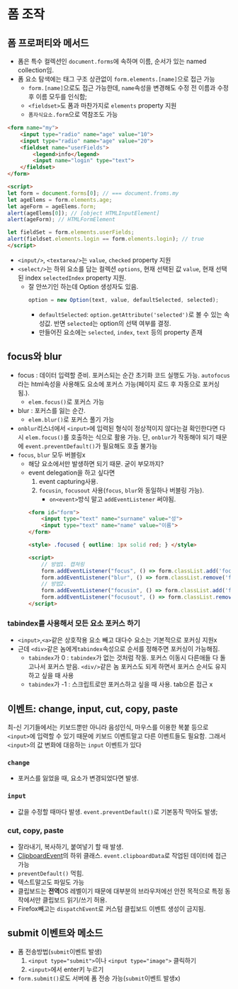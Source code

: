 # 폼 조작
## 폼 프로퍼티와 메서드
- 폼은 특수 컬렉션인 `document.forms`에 속하며 이름, 순서가 있는 named collection임.
- 폼 요소 탐색에는 태그 구조 상관없이 `form.elements.[name]`으로 접근 가능 
    - `form.[name]`으로도 접근 가능한데, `name`속성을 변경해도 수정 전 이름과 수정 후 이름 모두를 인식함;
    - `<fieldset>`도 폼과 마찬가지로 `elements` property 지원
    - `폼자식요소.form`으로 역참조도 가능
```html
<form name="my">
    <input type="radio" name="age" value="10">
    <input type="radio" name="age" value="20">
    <fieldset name="userFields">
        <legend>info</legend>
        <input name="login" type="text">
    </fieldset>
</form>

<script>
let form = document.forms[0]; // === document.froms.my
let ageElems = form.elements.age;
let ageForm = ageElems.form;
alert(ageElems[0]); // [object HTMLInputElement]
alert(ageForm); // HTMLFormElement

let fieldSet = form.elements.userFields;
alert(fieldset.elements.login == form.elements.login); // true
</script>
```
- `<input/>`, `<textarea/>`는 `value`, `checked` property 지원
- `<select/>`는 하위 요소를 담는 컬렉션 `options`, 현재 선택된 값 `value`, 현재 선택된 index `selectedIndex` property 지원.
    - 잘 안쓰기인 하는데 Option 생성자도 있음.
        ```js
        option = new Option(text, value, defaultSelected, selected);
        ```
        - `defaultSelected`: `option.getAttribute('selected')`로 볼 수 있는 속성값. 반면 `selected`는 option의 선택 여부를 결정.
        - 만들어진 요소에는 `selected`, `index`, `text` 등의 property 존재

## focus와 blur
- focus : 데이터 입력할 준비. 포커스되는 순간 초기화 코드 실행도 가능. `autofocus`라는 html속성을 사용해도 요소에 포커스 가능(페이지 로드 후 자동으로 포커싱됨.).
    - `elem.focus()`로 포커스 가능
- blur : 포커스를 잃는 순간.
    - `elem.blur()`로 포커스 풀기 가능
- `onblur`리스너에서 `<input>`에 입력된 형식이 정상적이지 않다는걸 확인한다면 다시 `elem.focus()`롤 호출하는 식으로 활용 가능. 단, `onblur`가 작동해야 되기 때문에 `event.preventDefault()`가 필요해도 호출 불가능   
- `focus`, `blur` 모두 버블링x
    - 해당 요소에서만 발생하면 되기 때문. 굳이 부모까지?
    - event delegation을 하고 싶다면 
        1. event capturing사용.
        2. `focusin`, `focusout` 사용(`focus`, `blur`와 동일하나 버블링 가능).
            - `on<event>`방식 말고 `addEventListener` 써야됨.
        ```HTML
        <form id="form">
            <input type="text" name="surname" value="성">
            <input type="text" name="name" value="이름">
        </form>

        <style> .focused { outline: 1px solid red; } </style>

        <script>
            // 방법1. 캡쳐링
            form.addEventListener("focus", () => form.classList.add('focused'), true);
            form.addEventListener("blur", () => form.classList.remove('focused'), true);
            // 방법2.
            form.addEventListener("focusin", () => form.classList.add('focused'));
            form.addEventListener("focusout", () => form.classList.remove('focused'));
        </script>
        ```
### tabindex를 사용해서 모든 요소 포커스 하기
- `<input>`,`<a>`같은 상호작용 요소 빼고 대다수 요소는 기본적으로 포커싱 지원x
- 근데 `<div>`같은 놈에게`tabindex`속성으로 순서를 정해주면 포커싱이 가능해짐.
    - `tabindex`가 0 : `tabindex`가 없는 것처럼 작동. 포커스 이동시 다른애들 다 돌고나서 포커스 받음. `<div/>`같은 놈 포커스도 되게 하면서 포커스 순서도 유지하고 싶을 때 사용
    - `tabindex`가 -1 : 스크립트로만 포커스하고 싶을 때 사용. tab으론 접근 x

## 이벤트: change, input, cut, copy, paste
최-신 기기들에서는 키보드뿐만 아니라 음성인식, 마우스를 이용한 복붙 등으로 `<input>`에 입력할 수 있기 때문에 키보드 이벤트말고 다른 이벤트들도 필요함. 그래서 `<input>`의 값 변화에 대응하는 `input` 이벤트가 있다
### `change`
- 포커스를 잃었을 때, 요소가 변경되었다면 발생.
### `input`
- 값을 수정할 때마다 발생. `event.preventDefault()`로 기본동작 막아도 발생;
### cut, copy, paste
- 잘라내기, 복사하기, 붙여넣기 할 때 발생.
- [ClipboardEvent](https://www.w3.org/TR/clipboard-apis/#clipboard-event-interfaces)의 하위 클래스. `event.clipboardData`로 작업된 데이터에 접근 가능
- `preventDefault()` 먹힘.
- 텍스트말고도 파일도 가능
- 클립보드는 **전역**OS 레벨이기 때문에 대부분의 브라우저에선 안전 목적으로 특정 동작에서만 클립보드 읽기/쓰기 허용.
- Firefox빼고는 `dispatchEvent`로 커스텀 클립보드 이벤트 생성이 금지됨.

## submit 이벤트와 메소드
- 폼 전송방법(`submit`이벤트 발생)
    1. `<input type="submit">`이나 `<input type="image">` 클릭하기
    2. `<input>`에서 enter키 누르기
- `form.submit()`로도 서버에 폼 전송 가능(`submit`이벤트 발생x)
